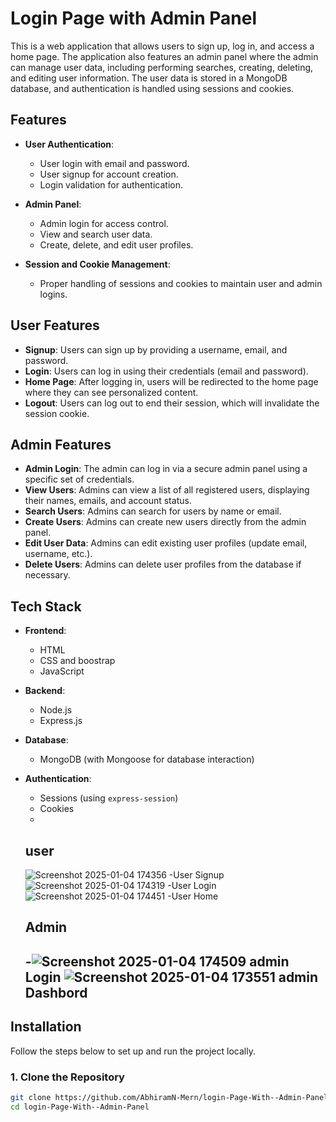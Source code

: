 # Login Page with Admin Panel

This is a web application that allows users to sign up, log in, and access a home page. The application also features an admin panel where the admin can manage user data, including performing searches, creating, deleting, and editing user information. The user data is stored in a MongoDB database, and authentication is handled using sessions and cookies.

## Features

- **User Authentication**:
  - User login with email and password.
  - User signup for account creation.
  - Login validation for authentication.
  
- **Admin Panel**:
  - Admin login for access control.
  - View and search user data.
  - Create, delete, and edit user profiles.
  
- **Session and Cookie Management**:
  - Proper handling of sessions and cookies to maintain user and admin logins.

## User Features

- **Signup**: Users can sign up by providing a username, email, and password.
- **Login**: Users can log in using their credentials (email and password).
- **Home Page**: After logging in, users will be redirected to the home page where they can see personalized content.
- **Logout**: Users can log out to end their session, which will invalidate the session cookie.
  
## Admin Features

- **Admin Login**: The admin can log in via a secure admin panel using a specific set of credentials.
- **View Users**: Admins can view a list of all registered users, displaying their names, emails, and account status.
- **Search Users**: Admins can search for users by name or email.
- **Create Users**: Admins can create new users directly from the admin panel.
- **Edit User Data**: Admins can edit existing user profiles (update email, username, etc.).
- **Delete Users**: Admins can delete user profiles from the database if necessary.
  
## Tech Stack

- **Frontend**:
  - HTML
  - CSS and boostrap
  - JavaScript 

- **Backend**:
  - Node.js
  - Express.js
  
- **Database**:
  - MongoDB (with Mongoose for database interaction)
  
- **Authentication**:
  - Sessions (using `express-session`)
  - Cookies
  - 

    ## user
    
    ![Screenshot 2025-01-04 174356](https://github.com/user-attachments/assets/6abbaf1b-948e-4079-90c1-776793eb4a43)
    -User Signup
    ![Screenshot 2025-01-04 174319](https://github.com/user-attachments/assets/25b67d28-1c24-4023-bea9-01f4d3a31a9b)
    -User Login
    ![Screenshot 2025-01-04 174451](https://github.com/user-attachments/assets/62674cc7-e17a-4b65-9220-aa72b7ee069f)
    -User Home

    ## Admin
    
    -![Screenshot 2025-01-04 174509](https://github.com/user-attachments/assets/2e560cbd-a397-4d59-9ee8-ca304933eb41)
     admin Login
     ![Screenshot 2025-01-04 173551](https://github.com/user-attachments/assets/7ab6ff4e-bf76-4ad2-af29-8888b0314119)
     admin Dashbord
  - 
  
## Installation

Follow the steps below to set up and run the project locally.

### 1. Clone the Repository

```bash
git clone https://github.com/AbhiramN-Mern/login-Page-With--Admin-Panel.git
cd login-Page-With--Admin-Panel

